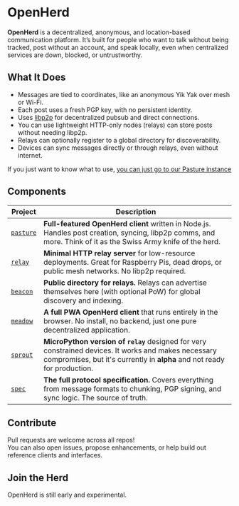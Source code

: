 # OpenHerd

**OpenHerd** is a decentralized, anonymous, and location-based communication platform. It’s built for people who want to talk without being tracked, post without an account, and speak locally, even when centralized services are down, blocked, or untrustworthy.

## What It Does

- Messages are tied to coordinates, like an anonymous Yik Yak over mesh or Wi-Fi.
- Each post uses a fresh PGP key, with no persistent identity.
- Uses [libp2p](https://libp2p.io) for decentralized pubsub and direct connections.
- You can use lightweight HTTP-only nodes (relays) can store posts without needing libp2p.
- Relays can optionally register to a global directory for discoverability.
- Devices can sync messages directly or through relays, even without internet.

If you just want to know what to use, [you can just go to our Pasture instance](https://pasture.openherd.network)

## Components

| **Project**                                   | **Description**                                                                                                                                             |
| ------------------------------------------------ | -------------------------------------------------------------------------------------------------------------------------------------------------------------- |
| [`pasture`](https://github.com/openherd/pasture) | **Full-featured OpenHerd client** written in Node.js. Handles post creation, syncing, libp2p comms, and more. Think of it as the Swiss Army knife of the herd. |
| [`relay`](https://github.com/openherd/relay)     | **Minimal HTTP relay server** for low-resource deployments. Great for Raspberry Pis, dead drops, or public mesh networks. No libp2p required.                  |
| [`beacon`](https://github.com/openherd/beacon)   | **Public directory for relays.** Relays can advertise themselves here (with optional PoW) for global discovery and indexing.                                   |
| [`meadow`](https://github.com/openherd/meadow)   | **A full PWA OpenHerd client** that runs entirely in the browser. No install, no backend, just one pure decentralized application.                                       |
| [`sprout`](https://github.com/openherd/sprout) | **MicroPython version of `relay`** designed for very constrained devices. It works and makes necessary compromises, but it's currently in **alpha** and not ready for production. |
| [`spec`](https://github.com/openherd/spec)       | **The full protocol specification.** Covers everything from message formats to chunking, PGP signing, and sync logic. The source of truth.                  |


## Contribute

Pull requests are welcome across all repos!  
You can also open issues, propose enhancements, or help build out reference clients and interfaces.

## Join the Herd

OpenHerd is still early and experimental.

